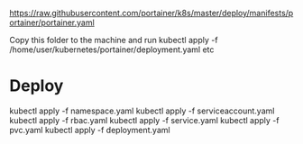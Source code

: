 https://raw.githubusercontent.com/portainer/k8s/master/deploy/manifests/portainer/portainer.yaml

Copy this folder to the machine and run kubectl apply -f /home/user/kubernetes/portainer/deployment.yaml etc

# Deploy
kubectl apply -f namespace.yaml
kubectl apply -f serviceaccount.yaml
kubectl apply -f rbac.yaml
kubectl apply -f service.yaml
kubectl apply -f pvc.yaml
kubectl apply -f deployment.yaml